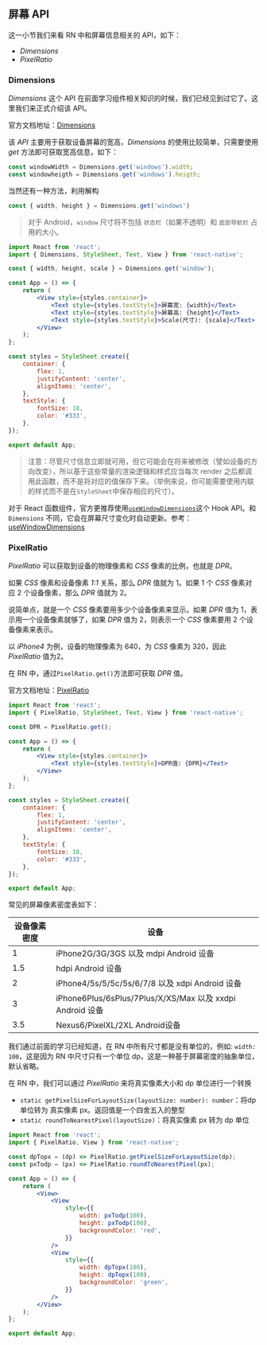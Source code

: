 ## 屏幕 API

这一小节我们来看 RN 中和屏幕信息相关的 API，如下：

+ *Dimensions*
+ *PixelRatio*

### Dimensions

*Dimensions* 这个 API 在前面学习组件相关知识的时候，我们已经见到过它了。这里我们来正式介绍该 API。

官方文档地址：[Dimensions](https://reactnative.cn/docs/dimensions)

该 *API* 主要用于获取设备屏幕的宽高，*Dimensions* 的使用比较简单，只需要使用 *get* 方法即可获取宽高信息，如下：

```js
const windowWidth = Dimensions.get('windows').width;
const windowheigth = Dimensions.get('windows').heigth;
```

当然还有一种方法，利用解构

```js
const { width, height } = Dimensions.get('windows')
```

> 对于 Android，`window` 尺寸将不包括 `状态栏`（如果不透明）和 `底部导航栏` 占用的大小。

```jsx
import React from 'react';
import { Dimensions, StyleSheet, Text, View } from 'react-native';

const { width, height, scale } = Dimensions.get('window');

const App = () => {
	return (
		<View style={styles.container}>
			<Text style={styles.textStyle}>屏幕宽: {width}</Text>
			<Text style={styles.textStyle}>屏幕高: {height}</Text>
			<Text style={styles.textStyle}>Scale(尺寸): {scale}</Text>
		</View>
	);
};

const styles = StyleSheet.create({
	container: {
		flex: 1,
		justifyContent: 'center',
		alignItems: 'center',
	},
	textStyle: {
		fontSize: 18,
		color: '#333',
	},
});

export default App;
```

> 注意：尽管尺寸信息立即就可用，但它可能会在将来被修改（譬如设备的方向改变），所以基于这些常量的渲染逻辑和样式应当每次 render 之后都调用此函数，而不是将对应的值保存下来。（举例来说，你可能需要使用内联的样式而不是在`StyleSheet`中保存相应的尺寸）。

对于 React 函数组件，官方更推荐使用[`useWindowDimensions`](https://reactnative.cn/docs/usewindowdimensions)这个 Hook API。和 `Dimensions` 不同，它会在屏幕尺寸变化时自动更新。参考：[useWindowDimensions](https://reactnative.cn/docs/usewindowdimensions)

### PixelRatio

*PixelRatio* 可以获取到设备的物理像素和 *CSS* 像素的比例，也就是 *DPR*。

如果 *CSS* 像素和设备像素 *1:1* 关系，那么 *DPR* 值就为 1。如果 1 个 *CSS* 像素对应 2 个设备像素，那么 *DPR* 值就为 2。

说简单点，就是一个 *CSS* 像素要用多少个设备像素来显示。如果 *DPR* 值为 1，表示用一个设备像素就够了，如果 *DPR* 值为 2，则表示一个 *CSS* 像素要用 2 个设备像素来表示。

以 *iPhone4* 为例，设备的物理像素为 640，为 *CSS* 像素为 320，因此 *PixelRatio* 值为2。

在 RN 中，通过`PixelRatio.get()`方法即可获取 *DPR* 值。

官方文档地址：[PixelRatio](https://reactnative.cn/docs/pixelratio)

```jsx
import React from 'react';
import { PixelRatio, StyleSheet, Text, View } from 'react-native';

const DPR = PixelRatio.get();

const App = () => {
	return (
		<View style={styles.container}>
			<Text style={styles.textStyle}>DPR值: {DPR}</Text>
		</View>
	);
};

const styles = StyleSheet.create({
	container: {
		flex: 1,
		justifyContent: 'center',
		alignItems: 'center',
	},
	textStyle: {
		fontSize: 18,
		color: '#333',
	},
});

export default App;
```

常见的屏幕像素密度表如下：

| 设备像素密度 | 设备                                                      |
| ------------ | --------------------------------------------------------- |
| 1            | iPhone2G/3G/3GS 以及 mdpi Android 设备                    |
| 1.5          | hdpi Android 设备                                         |
| 2            | iPhone4/5s/5/5c/5s/6/7/8 以及 xdpi Android 设备           |
| 3            | iPhone6Plus/6sPlus/7Plus/X/XS/Max 以及 xxdpi Android 设备 |
| 3.5          | Nexus6/PixelXL/2XL Android设备                            |

我们通过前面的学习已经知道，在 RN 中所有尺寸都是没有单位的，例如: `width: 100`，这是因为 RN 中尺寸只有一个单位 dp，这是一种基于屏幕密度的抽象单位，默认省略。

在 RN 中，我们可以通过 *PixelRatio* 来将真实像素大小和 dp 单位进行一个转换

+ `static getPixelSizeForLayoutSize(layoutSize: number): number`：将dp 单位转为 真实像素 px。返回值是一个四舍五入的整型
+ `static roundToNearestPixel(layoutSize)`：将真实像素 px 转为 dp 单位

```jsx
import React from 'react';
import { PixelRatio, View } from 'react-native';

const dpTopx = (dp) => PixelRatio.getPixelSizeForLayoutSize(dp);
const pxTodp = (px) => PixelRatio.roundToNearestPixel(px);

const App = () => {
	return (
		<View>
			<View
				style={{
					width: pxTodp(100),
					height: pxTodp(100),
					backgroundColor: 'red',
				}}
			/>
			<View
				style={{
					width: dpTopx(100),
					height: dpTopx(100),
					backgroundColor: 'green',
				}}
			/>
		</View>
	);
};

export default App;
```


